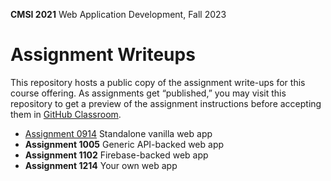 **CMSI 2021** Web Application Development, Fall 2023

# Assignment Writeups
This repository hosts a public copy of the assignment write-ups for this course offering. As assignments get 
“published,” you may visit this repository to get a preview of the assignment instructions before accepting them 
in [GitHub Classroom](https://classroom.github.com).

- [Assignment 0914](./standalone.md) Standalone vanilla web app
- **Assignment 1005** Generic API-backed web app
- **Assignment 1102** Firebase-backed web app
- **Assignment 1214** Your own web app
